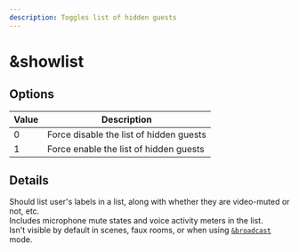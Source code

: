 ```yaml
---
description: Toggles list of hidden guests
---
```


# \&showlist

## Options

| Value | Description                             |
| ----- | --------------------------------------- |
| 0     | Force disable the list of hidden guests |
| 1     | Force enable the list of hidden guests  |

## Details

Should list user's labels in a list, along with whether they are video-muted or not, etc.\
Includes microphone mute states and voice activity meters in the list.\
Isn't visible by default in scenes, faux rooms, or when using [`&broadcast`](../viewers-settings/broadcast.md) mode.
